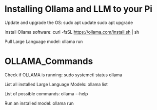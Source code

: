 # Installing Ollama and LLM to your Pi

Update and upgrade the OS:
sudo apt update
sudo apt upgrade

Install Ollama software:
curl -fsSL https://ollama.com/install.sh | sh

Pull Large Language model:
ollama run <model name>

# OLLAMA_Commands

Check if OLLAMA is running:
sudo systemctl status ollama

List all installed Large Language Models:
ollama list

List of possible commands:
ollama --help

Run an installed model:
ollama run <installed model name>
